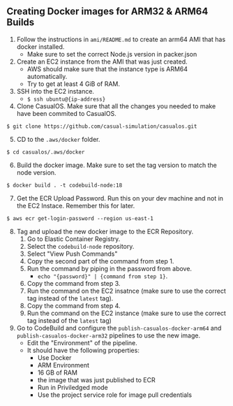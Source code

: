 ## Creating Docker images for ARM32 & ARM64 Builds

1. Follow the instructions in `ami/README.md` to create an arm64 AMI that has docker installed.
    - Make sure to set the correct Node.js version in packer.json
2. Create an EC2 instance from the AMI that was just created.
    - AWS should make sure that the instance type is ARM64 automatically.
    - Try to get at least 4 GiB of RAM.
3. SSH into the EC2 instance.
    - `$ ssh ubuntu@{ip-address}`
4. Clone CasualOS. Make sure that all the changes you needed to make have been commited to CasualOS.

```
$ git clone https://github.com/casual-simulation/casualos.git
```

5. CD to the `.aws/docker` folder.

```
$ cd casualos/.aws/docker
```

6. Build the docker image. Make sure to set the tag version to match the node version.

```
$ docker build . -t codebuild-node:18
```

7. Get the ECR Upload Password. Run this on your dev machine and not in the EC2 Instace. Remember this for later.

```
$ aws ecr get-login-password --region us-east-1
```

8. Tag and upload the new docker image to the ECR Repository.
    1. Go to Elastic Container Registry.
    2. Select the `codebuild-node` repository.
    3. Select "View Push Commands"
    4. Copy the second part of the command from step 1.
    5. Run the command by piping in the password from above.
        - `echo "{password}" | {command from step 1}`.
    6. Copy the command from step 3.
    7. Run the command on the EC2 insatnce (make sure to use the correct tag instead of the `latest` tag).
    8. Copy the command from step 4.
    9. Run the command on the EC2 instance (make sure to use the correct tag instead of the `latest` tag)
9. Go to CodeBuild and configure the `publish-casualos-docker-arm64` and `publish-casualos-docker-arm32` pipelines to use the new image.
    - Edit the "Environment" of the pipeline.
    - It should have the following properties:
        - Use Docker
        - ARM Environment
        - 16 GB of RAM
        - the image that was just published to ECR
        - Run in Priviledged mode
        - Use the project service role for image pull credentials
